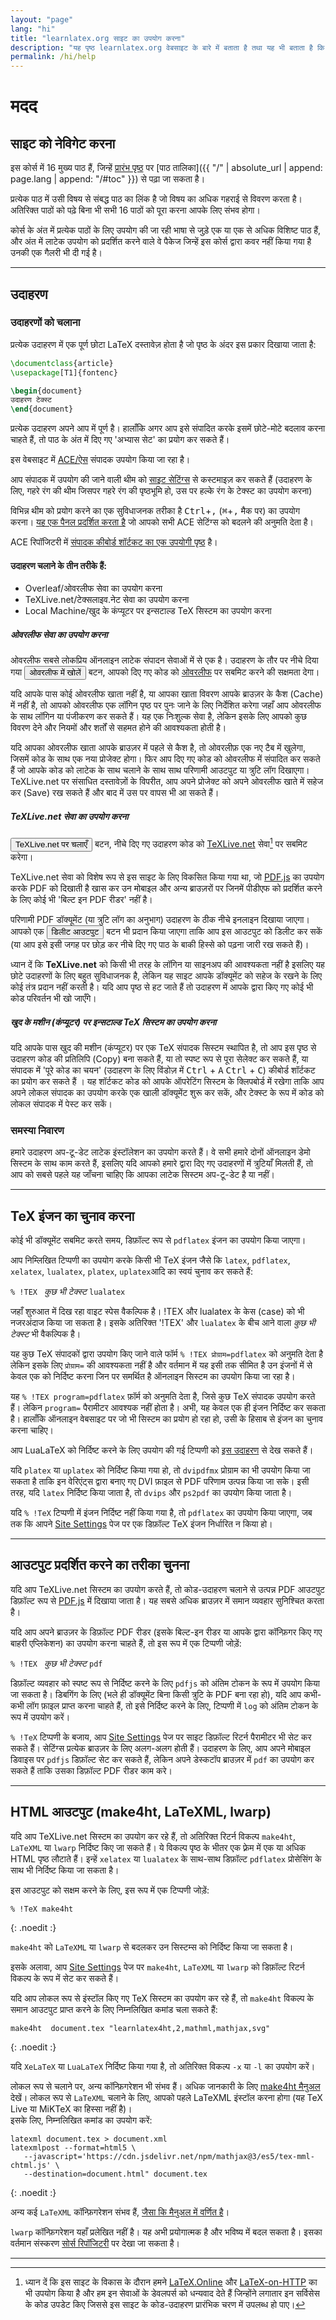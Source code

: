 ```yaml
---
layout: "page"
lang: "hi"
title: "learnlatex.org साइट का उपयोग करना"
description: "यह पृष्ठ learnlatex.org वेबसाइट के बारे में बताता है तथा यह भी बताता है कि इसका सर्वोत्तम उपयोग कैसे किया जा सकता है"
permalink: /hi/help
---
```

<script>
  function acesettings() {
      editors['pre0'].execCommand("showSettingsMenu");
  }
</script>

# मदद

## साइट को नेविगेट करना

इस कोर्स में 16 मुख्य पाठ हैं, जिन्हें [प्रारंभ पृष्ठ](./) पर
[पाठ तालिका]({{ "/" | absolute_url | append: page.lang | append: "/#toc" }}) से पढ़ा जा सकता है।

प्रत्येक पाठ में उसी विषय से संबद्ध पाठ का लिंक है
जो विषय का अधिक गहराई से विवरण करता है। अतिरिक्त पाठों को पढ़े बिना भी 
सभी 16 पाठों को पूरा करना आपके लिए संभव होगा।

कोर्स के अंत में प्रत्येक पाठों के लिए उपयोग की जा रही भाषा से जुड़े एक या एक से अधिक विशिष्ट पाठ हैं, और अंत में लाटेक उपयोग को प्रदर्शित करने वाले वे पैकेज जिन्हें इस कोर्स द्वारा कवर नहीं किया गया है उनकी एक गैलरी भी दी गई है।

---

## उदाहरण

### उदाहरणों को चलाना

प्रत्येक उदाहरण में एक पूर्ण छोटा LaTeX दस्तावेज़ होता है जो पृष्ठ के अंदर इस प्रकार दिखाया जाता है:

```latex
\documentclass{article}
\usepackage[T1]{fontenc}

\begin{document}
उदाहरण टेक्स्ट
\end{document}
```

प्रत्येक उदाहरण अपने आप में पूर्ण है। हालाँकि अगर आप इसे संपादित करके इसमें छोटे-मोटे बदलाव करना चाहते हैं, तो पाठ के अंत में दिए गए 'अभ्यास सेट' का प्रयोग कर सकते हैं।

इस वेबसाइट में [ACE/ऐस](https://ace.c9.io/) संपादक उपयोग किया जा रहा है।

आप संपादक में उपयोग की जाने वाली थीम को [साइट सेटिंग्स](सेटिंग्स) से कस्टमाइज़ कर सकते हैं (उदाहरण के लिए, गहरे रंग की थीम जिसपर गहरे रंग की पृष्ठभूमि हो, उस पर हल्के रंग के टेक्स्ट का उपयोग करना) 


विभिन्न थीम को प्रयोग करने का एक सुविधाजनक तरीका है <kbd>Ctrl</kbd>+<kbd>,</kbd> (<kbd>⌘</kbd>+<kbd>,</kbd> मैक पर)
का उपयोग करना। [यह एक पैनल प्रदर्शित करता है](javascript:acesettings()) जो आपको सभी ACE सेटिंग्स को बदलने की अनुमति देता है।

ACE रिपॉजिटरी में [संपादक कीबोर्ड शॉर्टकट का एक उपयोगी पृष्ठ](https://github.com/ajaxorg/ace/wiki/Default-Keyboard-Shortcuts) है।


#### उदाहरण चलाने के तीन तरीके हैं:

* Overleaf/ओवरलीफ सेवा का उपयोग करना
* TeXLive.net/टेक्सलाइव.नेट सेवा का उपयोग करना
* Local Machine/खुद के कंप्यूटर पर इन्सटाल्ड TeX सिस्टम का उपयोग करना



##### ओवरलीफ सेवा का उपयोग करना

ओवरलीफ सबसे लोकप्रिय ऑनलाइन लाटेक संपादन सेवाओं में से एक है। उदाहरण के तौर पर नीचे दिया गया <button>ओवरलीफ में खोलें</button> बटन, आपको दिए गए कोड को [ओवरलीफ](https://www.overleaf.com/about) पर सबमिट करने की सक्षमता देगा।

यदि आपके पास कोई ओवरलीफ खाता नहीं है, या आपका खाता विवरण आपके ब्राउज़र के कैश (Cache) में नहीं है, तो आपको ओवरलीफ एक लॉगिन पृष्ठ पर पुनः जाने के लिए निर्देशित करेगा जहाँ आप ओवरलीफ के साथ लॉगिन या पंजीकरण कर सकते हैं। यह एक निःशुल्क सेवा है, लेकिन इसके लिए आपको कुछ विवरण देने और नियमों और शर्तों से सहमत होने की आवश्यकता होती है। 

यदि आपका ओवरलीफ खाता आपके ब्राउज़र में पहले से कैश है, तो ओवरलीफ़ एक नए टैब में खुलेगा, जिसमें कोड के साथ एक नया प्रोजेक्ट होगा। फिर आप दिए गए कोड को ओवरलीफ में संपादित कर सकते हैं जो आपके कोड को लाटेक के साथ चलाने के साथ साथ परिणामी आउटपुट या त्रुटि लॉग दिखाएगा। TeXLive.net पर संसाधित दस्तावेज़ों के विपरीत, आप अपने प्रोजेक्ट को अपने ओवरलीफ खाते में सहेज कर (Save) रख सकते हैं और बाद में उस पर वापस भी आ सकते हैं।



##### TeXLive.net सेवा का उपयोग करना

<button>TeXLive.net पर चलाएँ</button> बटन, नीचे दिए गए उदाहरण कोड को [TeXLive.net](https://texlive.net) सेवा[^1] पर सबमिट करेगा।

TeXLive.net सेवा को विशेष रूप से इस साइट के लिए विकसित किया गया था, जो
[PDF.js](https://mozilla.github.io/pdf.js/) का उपयोग करके PDF को दिखाती है खास कर उन मोबाइल और अन्य ब्राउज़रों पर जिनमें पीडीएफ को प्रदर्शित करने के लिए कोई भी 'बिल्ट इन PDF रीडर' नहीं है।

परिणामी PDF डॉक्यूमेंट (या त्रुटि लॉग का अनुभाग) उदाहरण के ठीक नीचे इनलाइन दिखाया जाएगा। आपको एक <button>डिलीट आउटपुट</button> बटन भी प्रदान किया जाएगा ताकि आप इस आउटपुट को डिलीट कर सकें (या आप इसे इसी जगह पर छोड़ कर नीचे दिए गए पाठ के बाकी हिस्से को पढ़ना जारी रख सकते हैं)।

ध्यान दें कि **TeXLive.net** को किसी भी तरह के लॉगिन या साइनअप की आवश्यकता नहीं है
इसलिए यह छोटे उदाहरणों के लिए बहुत सुविधाजनक है, लेकिन यह साइट
आपके डॉक्यूमेंट को सहेज के रखने के लिए कोई तंत्र प्रदान नहीं करती है। यदि आप पृष्ठ से हट जाते हैं तो उदाहरण में आपके द्वारा किए गए कोई भी कोड परिवर्तन भी खो जाएँगे।



##### खुद के मशीन (कंप्यूटर) पर इन्सटाल्ड TeX सिस्टम का उपयोग करना

यदि आपके पास खुद की मशीन (कंप्यूटर) पर एक TeX संपादक सिस्टम स्थापित है, तो आप इस पृष्ठ से उदाहरण कोड की प्रतिलिपि (Copy) बना सकते हैं, या तो स्पष्ट रूप से पूरा सेलेक्ट कर सकते हैं, या संपादक में 'पूरे कोड का चयन' (उदाहरण के लिए विंडोज़ में <kbd> Ctrl</kbd> + <kbd> A</kbd> <kbd> Ctrl</kbd> + <kbd> C</kbd>) कीबोर्ड शॉर्टकट का प्रयोग कर सकते हैं । यह शॉर्टकट कोड को आपके ऑपरेटिंग सिस्टम के क्लिपबोर्ड में रखेगा ताकि आप अपने लोकल संपादक का उपयोग करके एक खाली डॉक्यूमेंट शुरू कर सकें, और टेक्स्ट के रूप में कोड को लोकल संपादक में पेस्ट कर सकें।



### समस्या निवारण

हमारे उदाहरण अप-टू-डेट लाटेक इंस्टॉलेशन का उपयोग करते हैं। वे सभी हमारे दोनों ऑनलाइन डेमो सिस्टम के साथ काम करते हैं, इसलिए यदि आपको हमारे द्वारा दिए गए उदाहरणों में त्रुटियाँ मिलती हैं, तो आप को सबसे पहले यह जाँचना चाहिए कि आपका लाटेक सिस्टम अप-टू-डेट है या नहीं।


---

## TeX इंजन का चुनाव करना

कोई भी डॉक्यूमेंट सबमिट करते समय, डिफ़ॉल्ट रूप से `pdflatex` इंजन का उपयोग किया जाएगा।

आप निम्लिखित टिप्पणी का उपयोग करके किसी भी TeX इंजन जैसे कि `latex`, `pdflatex`, `xelatex`, `lualatex`, `platex`, `uplatex`आदि का स्वयं चुनाव कर सकते हैं:

`% !TEX ` _कुछ भी टेक्स्ट_ `lualatex`

जहाँ शुरुआत में दिख रहा वाइट स्पेस वैकल्पिक है। !TEX और lualatex के केस (case) को भी नजरअंदाज किया जा सकता है। इसके अतिरिक्त '!TEX'  और `lualatex` के बीच आने वाला _कुछ भी टेक्स्ट_ भी वैकल्पिक है।

यह कुछ TeX संपादकों द्वारा उपयोग किए जाने वाले फॉर्म `% !TEX प्रोग्राम=pdflatex` को अनुमति देता है
लेकिन इसके लिए `प्रोग्राम=` की आवश्यकता नहीं है और वर्तमान में यह इसी तक सीमित है
उन इंजनों में से केवल एक को निर्दिष्ट करना जिन पर समर्थित है
ऑनलाइन सिस्टम का उपयोग किया जा रहा है।

यह `% !TEX program=pdflatex` फ़ॉर्म को अनुमति देता है, जिसे कुछ TeX संपादक उपयोग करते हैं। लेकिन `program=` पैरामीटर आवश्यक नहीं होता है। अभी, यह केवल एक ही इंजन निर्दिष्ट कर सकता है। हालाँकि ऑनलाइन वेबसाइट पर जो भी सिस्टम का प्रयोग हो रहा हो, उसी के हिसाब से इंजन का चुनाव करना चाहिए।


आप LuaLaTeX को निर्दिष्ट करने के लिए उपयोग की गई टिप्पणी को [इस उदाहरण](more-14) से देख सकते हैं।

यदि `platex` या `uplatex` को निर्दिष्ट किया गया हो, तो `dvipdfmx` प्रोग्राम का भी उपयोग किया जा सकता है ताकि इन वेरिएंट्स द्वारा बनाए गए DVI फ़ाइल से PDF परिणाम उत्पन्न किया जा सके। इसी तरह, यदि `latex` निर्दिष्ट किया जाता है, तो `dvips` और `ps2pdf` का उपयोग किया जाता है।  

यदि `% !TeX` टिप्पणी में इंजन निर्दिष्ट नहीं किया गया है, तो `pdflatex` का उपयोग किया जाएगा, जब तक कि आपने [Site Settings](settings) पेज पर एक डिफ़ॉल्ट TeX इंजन निर्धारित न किया हो।

---



## आउटपुट प्रदर्शित करने का तरीका चुनना

यदि आप TeXLive.net सिस्टम का उपयोग करते हैं, तो कोड-उदाहरण चलाने से उत्पन्न PDF आउटपुट डिफ़ॉल्ट रूप से [PDF.js](https://mozilla.github.io/pdf.js/) में दिखाया जाता है। यह सबसे अधिक ब्राउज़र में समान व्यवहार सुनिश्चित करता है।  

यदि आप अपने ब्राउज़र के डिफ़ॉल्ट PDF रीडर (इसके बिल्ट-इन रीडर या आपके द्वारा कॉन्फ़िगर किए गए बाहरी एप्लिकेशन) का उपयोग करना चाहते हैं, तो इस रूप में एक टिप्पणी जोड़ें:

`% !TEX ` _कुछ भी टेक्स्ट_ `pdf`

डिफ़ॉल्ट व्यवहार को स्पष्ट रूप से निर्दिष्ट करने के लिए `pdfjs` को अंतिम टोकन के रूप में उपयोग किया जा सकता है। डिबगिंग के लिए (भले ही डॉक्यूमेंट बिना किसी त्रुटि के PDF बना रहा हो), यदि आप कभी-कभी लॉग फ़ाइल प्राप्त करना चाहते हैं, तो इसे निर्दिष्ट करने के लिए, टिप्पणी में `log` को अंतिम टोकन के रूप में उपयोग करें।  

`% !TeX` टिप्पणी के बजाय, आप [Site Settings](settings) पेज पर साइट डिफ़ॉल्ट रिटर्न पैरामीटर भी सेट कर सकते हैं। सेटिंग्स प्रत्येक ब्राउज़र के लिए अलग-अलग होती हैं। उदाहरण के लिए, आप अपने मोबाइल डिवाइस पर `pdfjs` डिफ़ॉल्ट सेट कर सकते हैं, लेकिन अपने डेस्कटॉप ब्राउज़र में `pdf` का उपयोग कर सकते हैं ताकि उसका डिफ़ॉल्ट PDF रीडर काम करे।

---

## HTML आउटपुट (make4ht, LaTeXML, lwarp)

यदि आप TeXLive.net सिस्टम का उपयोग कर रहे हैं, तो अतिरिक्त रिटर्न विकल्प `make4ht`, `LaTeXML` या `lwarp` निर्दिष्ट किए जा सकते हैं। ये विकल्प पृष्ठ के भीतर एक फ़्रेम में एक या अधिक HTML पृष्ठ लौटाते हैं। इन्हें `xelatex` या `lualatex` के साथ-साथ डिफ़ॉल्ट `pdflatex` प्रोसेसिंग के साथ भी निर्दिष्ट किया जा सकता है।  

इस आउटपुट को सक्षम करने के लिए, इस रूप में एक टिप्पणी जोड़ें:

```
% !TeX make4ht
```
{: .noedit :}


`make4ht` को `LaTeXML` या `lwarp` से बदलकर उन सिस्टम्स को निर्दिष्ट किया जा सकता है।  

इसके अलावा, आप [Site Settings](settings) पेज पर `make4ht`, `LaTeXML` या `lwarp` को डिफ़ॉल्ट रिटर्न विकल्प के रूप में सेट कर सकते हैं।  

यदि आप लोकल रूप से इंस्टॉल किए गए TeX सिस्टम का उपयोग कर रहे हैं, तो `make4ht` विकल्प के समान आउटपुट प्राप्त करने के लिए निम्नलिखित कमांड चला सकते हैं:

```
make4ht  document.tex "learnlatex4ht,2,mathml,mathjax,svg"
```
{: .noedit :}

यदि `XeLaTeX` या `LuaLaTeX` निर्दिष्ट किया गया है, तो अतिरिक्त विकल्प `-x` या `-l` का उपयोग करें।  

लोकल रूप से चलाने पर, अन्य कॉन्फ़िगरेशन भी संभव हैं। अधिक जानकारी के लिए [make4ht मैनुअल](https://texdoc.org/pkg/make4ht) देखें। लोकल रूप से `LaTeXML` चलाने के लिए, आपको पहले LaTeXML इंस्टॉल करना होगा (यह TeX Live या MiKTeX का हिस्सा नहीं है)।  
इसके लिए, निम्नलिखित कमांड का उपयोग करें:

```
latexml document.tex > document.xml
latexmlpost --format=html5 \
   --javascript='https://cdn.jsdelivr.net/npm/mathjax@3/es5/tex-mml-chtml.js' \
   --destination=document.html" document.tex
```
{: .noedit :}

अन्य कई `LaTeXML` कॉन्फ़िगरेशन संभव हैं, [जैसा कि मैनुअल में वर्णित है](https://dlmf.nist.gov/LaTeXML/manual/)।  

`lwarp` कॉन्फ़िगरेशन यहाँ प्रलेखित नहीं है। यह अभी प्रयोगात्मक है और भविष्य में बदल सकता है। इसका वर्तमान संस्करण [सोर्स रिपॉजिटरी](https://github.com/davidcarlisle/latexcgi/blob/main/lwarp/latexcgilwarp) पर देखा जा सकता है।


---

[^1]: ध्यान दें कि इस साइट के विकास के दौरान हमने 
      [LaTeX.Online](https://latexonline.cc/) और
      [LaTeX-on-HTTP](https://github.com/YtoTech/latex-on-http)
      का भी उपयोग किया है और हम इन सेवाओं के डेवलपर्स को धन्यवाद देते हैं जिन्होंने लगातार इन सर्विसेस के कोड उपडेट किए
      जिससे इस साइट के कोड-उदाहरण प्रारंभिक चरण में उपलब्ध हो पाए।